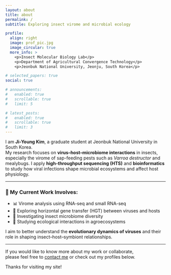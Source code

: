 ```yaml
---
layout: about
title: about
permalink: /
subtitle: Exploring insect virome and microbial ecology

profile:
  align: right
  image: prof_pic.jpg
  image_circular: true
  more_info: >
    <p>Insect Molecular Biology Lab</p>
    <p>Department of Agricultural Convergence Technology</p>
    <p>Jeonbuk National University, Jeonju, South Korea</p>

# selected_papers: true
social: true

# announcements:
#   enabled: true
#   scrollable: true
#   limit: 5

# latest_posts:
#   enabled: true
#   scrollable: true
#   limit: 3
---
```


I am **Ji-Young Kim**, a graduate student at Jeonbuk National University in South Korea.  
My research focuses on **virus–host–microbiome interactions** in insects, especially the virome of sap-feeding pests such as *Varroa destructor* and mealybugs. I apply **high-throughput sequencing (HTS)** and **bioinformatics** to study how viral infections shape microbial ecosystems and affect host physiology.

---

### 🔬 My Current Work Involves:
- 📊 Virome analysis using RNA-seq and small RNA-seq  
- 🔬 Exploring horizontal gene transfer (HGT) between viruses and hosts  
- 🧬 Investigating insect microbiome diversity  
- 🌱 Studying ecological interactions in agroecosystems  

I aim to better understand the **evolutionary dynamics of viruses** and their role in shaping insect–host–symbiont relationships.

---

If you would like to know more about my work or collaborate,  
please feel free to [contact me](mailto:07jikim@gmail.com) or check out my profiles below.  

Thanks for visiting my site!
